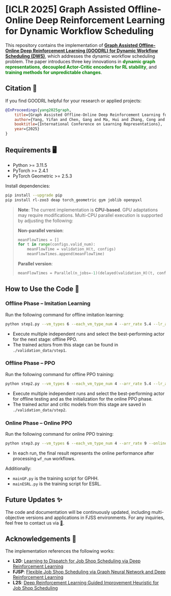 
# [ICLR 2025] Graph Assisted Offline-Online Deep Reinforcement Learning for Dynamic Workflow Scheduling

This repository contains the implementation of [**Graph Assisted Offline-Online Deep Reinforcement Learning (GOODRL) for Dynamic Workflow Scheduling (DWS)**](https://openreview.net/forum?id=4PlbIfmX9o), which addresses the dynamic workflow scheduling problem. The paper introduces three key innovations in <font color="green"><b>dynamic graph representations</b></font>, <font color="green"><b>decoupled Actor-Critic encoders for RL stability</b></font>, and <font color="green"><b>training methods for unpredictable changes</b></font>.

## Citation 🤩

If you find GOODRL helpful for your research or applied projects:
  ```bibtex
  @InProceedings{yang2025graph,
      title={Graph Assisted Offline-Online Deep Reinforcement Learning for Dynamic Workflow Scheduling},
      author={Yang, Yifan and Chen, Gang and Ma, Hui and Zhang, Cong and Cao, Zhiguang and Zhang, Mengjie},
      booktitle={International Conference on Learning Representations},
      year={2025}
  }
  ```

## Requirements 🖥️

- Python >= 3.11.5
- PyTorch >= 2.4.1
- PyTorch Geometric >= 2.5.3

Install dependencies:
```bash
pip install --upgrade pip
pip install rl-zoo3 deap torch_geometric gym joblib openpyxl
```

> **Note**: The current implementation is **CPU-based**. GPU adaptations may require modifications. Multi-CPU parallel execution is supported by adjusting the following:
>
> **Non-parallel version**:
> ```python
> meanFlowTimes = []
> for t in range(configs.valid_num):
>     meanFlowTime = validation_H(t, configs)
>     meanFlowTimes.append(meanFlowTime)
> ```
>
> **Parallel version**:
> ```python
> meanFlowTimes = Parallel(n_jobs=-1)(delayed(validation_H)(t, configs) for t in range(configs.valid_num))
> ```

## How to Use the Code 🤔

### Offline Phase – Imitation Learning
Run the following command for offline imitation learning:
```bash
python step1.py --vm_types 6 --each_vm_type_num 4 --arr_rate 5.4 --lr_a 0.0001 --log_interval 1 --max_updates 10
```
- Execute multiple independent runs and select the best-performing actor for the next stage: offline PPO.
- The trained actors from this stage can be found in `./validation_data/step1`.

### Offline Phase – PPO
Run the following command for offline PPO training:
```bash
python step2.py --vm_types 6 --each_vm_type_num 4 --arr_rate 5.4 --lr_a 0.0003 --lr_c 0.001 --warmup_critic 200
```
- Execute multiple independent runs and select the best-performing actor for offline testing and as the initialization for the online PPO phase.
- The trained actor and critic models from this stage are saved in `./validation_data/step2`.

### Online Phase – Online PPO
Run the following command for online PPO training:
```bash
python step3.py --vm_types 6 --each_vm_type_num 4 --arr_rate 9 --online_start_ac 5_5_5.4 --wf_num 10000 --max_updates 500 --warmup_steps 50000 --lr_a 0.00005 --lr_c 0.0001 --n_epochs 5
```
- In each run, the final result represents the online performance after processing `wf_num` workflows.

Additionally:
- `mainGP.py` is the training script for GPHH.
- `mainESRL.py` is the training script for ESRL.

## Future Updates ✨

The code and documentation will be continuously updated, including multi-objective versions and applications in FJSS environments. For any inquiries, feel free to contact us via [💌](mailto:yifanyang@ecs.vuw.ac.nz).

## Acknowledgements 🫡

The implementation references the following works:
- **L2D**: [Learning to Dispatch for Job Shop Scheduling via Deep Reinforcement Learning](https://github.com/zcaicaros/L2D)
- **FJSP**: [Flexible Job Shop Scheduling via Graph Neural Network and Deep Reinforcement Learning](https://github.com/songwenas12/fjsp-drl)
- **L2S**: [Deep Reinforcement Learning Guided Improvement Heuristic for Job Shop Scheduling](https://github.com/zcaicaros/L2S)
